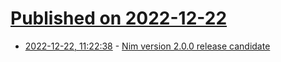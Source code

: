 # [Published on 2022-12-22](index.md)

* [2022-12-22, 11:22:38](https://lobste.rs/s/xyhepu/nim_version_2_0_0_release_candidate) - [Nim version 2.0.0 release candidate](https://nim-lang.org/blog/2022/12/21/version-20-rc.html)
